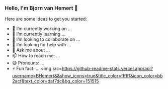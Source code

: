 ### Hello, I'm Bjorn van Hemert 👋


Here are some ideas to get you started:

- 🔭 I’m currently working on ...
- 🌱 I’m currently learning ...
- 👯 I’m looking to collaborate on ...
- 🤔 I’m looking for help with ...
- 💬 Ask me about ...
- 📫 How to reach me: ...
- 😄 Pronouns: ...
- ⚡ Fun fact: ...
<img src=https://github-readme-stats.vercel.app/api?username=BHemert&&show_icons=true&title_color=ffffff&icon_color=bb2acf&text_color=daf7dc&bg_color=151515

